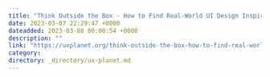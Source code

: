 ```yaml
---
title: "Think Outside the Box - How to Find Real-World UI Design Inspiration That Will Set You Apart"
date: 2023-03-07 22:29:47 +0000
dateadded: 2023-03-08 00:00:54 +0000
description: ""
link: "https://uxplanet.org/think-outside-the-box-how-to-find-real-world-ui-design-inspiration-that-will-set-you-apart-b252b01ae6b6?source=rss----819cc2aaeee0---4"
category:
directory: _directory/ux-planet.md
---
```

